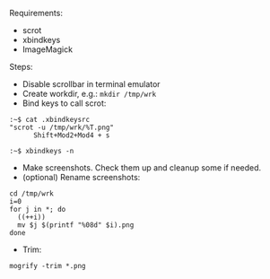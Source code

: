 Requirements:
- scrot
- xbindkeys
- ImageMagick

Steps:
- Disable scrollbar in terminal emulator
- Create workdir, e.g.:
`mkdir /tmp/wrk`
- Bind keys to call scrot:
```
:~$ cat .xbindkeysrc
"scrot -u /tmp/wrk/%T.png"
      Shift+Mod2+Mod4 + s

:~$ xbindkeys -n
```
- Make screenshots. Check them up and cleanup some if needed.
- (optional) Rename screenshots:
```
cd /tmp/wrk
i=0
for j in *; do
  ((++i))
  mv $j $(printf "%08d" $i).png
done
```
- Trim:
```
mogrify -trim *.png
```
